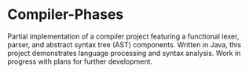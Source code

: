 # Compiler-Phases
Partial implementation of a compiler project featuring a functional lexer, parser, and abstract syntax tree (AST) components. Written in Java, this project demonstrates language processing and syntax analysis. Work in progress with plans for further development.
